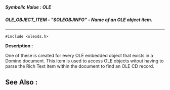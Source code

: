 ##### Symbolic Value : OLE
##### OLE_OBJECT_ITEM - "$OLEOBJINFO" - Name of an OLE object item.
---
```
#include <oleods.h>
```
**Description :**

One of these is created for every OLE embedded object that exists in a Domino 
document.  This item is used to access OLE objects witout having to parse the 
Rich Text item within the document to find an OLE CD record.

**See Also :**
---
